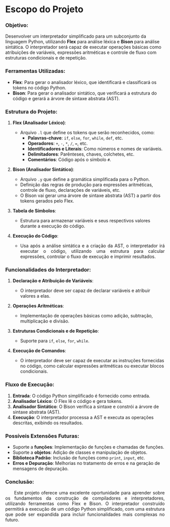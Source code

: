 # Escopo do Projeto

### Objetivo:
Desenvolver um interpretador simplificado para um subconjunto da linguagem Python, utilizando **Flex** para análise léxica e **Bison** para análise sintática. O interpretador será capaz de executar operações básicas como atribuições de variáveis, expressões aritméticas e controle de fluxo com estruturas condicionais e de repetição.

### Ferramentas Utilizadas:
- **Flex**: Para gerar o analisador léxico, que identificará e classificará os tokens no código Python.
- **Bison**: Para gerar o analisador sintático, que verificará a estrutura do código e gerará a árvore de sintaxe abstrata (AST).

### Estrutura do Projeto:

1. **Flex (Analisador Léxico)**:
   - Arquivo `.l` que define os tokens que serão reconhecidos, como:
     - **Palavras-chave**: `if`, `else`, `for`, `while`, `def`, etc.
     - **Operadores**: `+`, `-`, `*`, `/`, `=`, etc.
     - **Identificadores e Literais**: Como números e nomes de variáveis.
     - **Delimitadores**: Parênteses, chaves, colchetes, etc.
     - **Comentários**: Código após o símbolo `#`.
   
2. **Bison (Analisador Sintático)**:
   - Arquivo `.y` que define a gramática simplificada para o Python.
   - Definição das regras de produção para expressões aritméticas, controle de fluxo, declarações de variáveis, etc.
   - O Bison vai gerar uma árvore de sintaxe abstrata (AST) a partir dos tokens gerados pelo Flex.

3. **Tabela de Símbolos**:
   - Estrutura para armazenar variáveis e seus respectivos valores durante a execução do código.

4. **Execução do Código**:
   - <p align="justify">Usa após a análise sintática e a criação da AST, o interpretador irá executar o código, utilizando uma estrutura para calcular expressões, controlar o fluxo de execução e imprimir resultados.</p>

### Funcionalidades do Interpretador:

1. **Declaração e Atribuição de Variáveis**:
   - O interpretador deve ser capaz de declarar variáveis e atribuir valores a elas.
   
2. **Operações Aritméticas**:
   - Implementação de operações básicas como adição, subtração, multiplicação e divisão.
   
3. **Estruturas Condicionais e de Repetição**:
   - Suporte para `if`, `else`, `for`, `while`.

4. **Execução de Comandos**:
   - O interpretador deve ser capaz de executar as instruções fornecidas no código, como calcular expressões aritméticas ou executar blocos condicionais.

### Fluxo de Execução:

1. **Entrada**: O código Python simplificado é fornecido como entrada.
2. **Analisador Léxico**: O Flex lê o código e gera tokens.
3. **Analisador Sintático**: O Bison verifica a sintaxe e constrói a árvore de sintaxe abstrata (AST).
4. **Execução**: O interpretador processa a AST e executa as operações descritas, exibindo os resultados.

### Possíveis Extensões Futuras:

- Suporte a **funções**: Implementação de funções e chamadas de funções.
- Suporte a **objetos**: Adição de classes e manipulação de objetos.
- **Biblioteca Padrão**: Inclusão de funções como `print`, `input`, etc.
- **Erros e Depuração**: Melhorias no tratamento de erros e na geração de mensagens de depuração.

### Conclusão:
<p align="justify"> &emsp;&emsp;Este projeto oferece uma excelente oportunidade para aprender sobre os fundamentos da construção de compiladores e interpretadores, utilizando ferramentas como Flex e Bison. O interpretador construído permitirá a execução de um código Python simplificado, com uma estrutura que pode ser expandida para incluir funcionalidades mais complexas no futuro.</p>